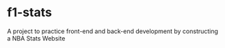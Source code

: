 # f1-stats
A project to practice front-end and back-end development by constructing a NBA Stats Website
